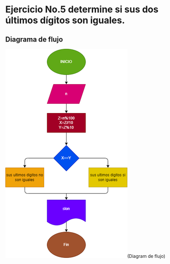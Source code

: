 # Ejercicio No.5  determine si sus dos últimos dígitos son iguales.
## Diagrama de flujo
![Diagrama de flujo](diagrama.png)(Diagram de flujo)